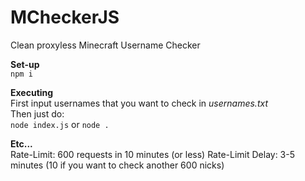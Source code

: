 # MCheckerJS
Clean proxyless Minecraft Username Checker
<br>

**Set-up**
<br>
`npm i`
<br>


**Executing**
<br>
First input usernames that you want to check in *usernames.txt*
<br>
Then just do:
<br>
`node index.js` or `node .`
<br>


**Etc...**
<br>
Rate-Limit: 600 requests in 10 minutes (or less)
Rate-Limit Delay: 3-5 minutes (10 if you want to check another 600 nicks)

